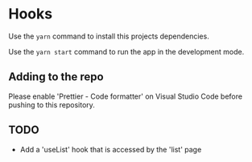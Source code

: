 # Hooks

Use the `yarn` command to install this projects dependencies.

Use the `yarn start` command to run the app in the development mode.

## Adding to the repo

Please enable 'Prettier - Code formatter' on Visual Studio Code before pushing to this repository.

## TODO

- Add a 'useList' hook that is accessed by the 'list' page
